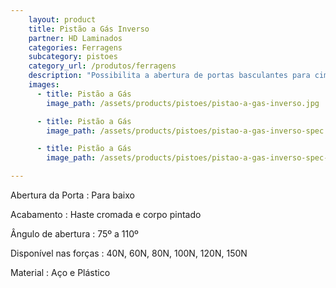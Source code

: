 ```yaml
---
    layout: product
    title: Pistão a Gás Inverso
    partner: HD Laminados
    categories: Ferragens     
    subcategory: pistoes
    category_url: /produtos/ferragens
    description: "Possibilita a abertura de portas basculantes para cima com maciez e suavidade."
    images: 
      - title: Pistão a Gás
        image_path: /assets/products/pistoes/pistao-a-gas-inverso.jpg

      - title: Pistão a Gás
        image_path: /assets/products/pistoes/pistao-a-gas-inverso-spec.jpg

      - title: Pistão a Gás
        image_path: /assets/products/pistoes/pistao-a-gas-inverso-spec-2.jpg

---
```


Abertura da Porta
: Para baixo

Acabamento 
: Haste cromada e corpo pintado

Ângulo de abertura
: 75º a 110º

Disponível nas forças
: 40N, 60N, 80N, 100N, 120N, 150N

Material
: Aço e Plástico

